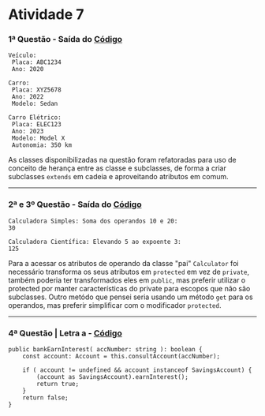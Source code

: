 # __Atividade 7__

### 1ª Questão - Saída do [Código](C:\Users\nicol\Documents\IFPI\ADS\POO-ADS\Atividade-7\src\apps\main_vehicle.ts)

```
Veículo:
 Placa: ABC1234
 Ano: 2020

Carro:
 Placa: XYZ5678
 Ano: 2022
 Modelo: Sedan

Carro Elétrico:
 Placa: ELEC123
 Ano: 2023
 Modelo: Model X
 Autonomia: 350 km
```

As classes disponibilizadas na questão foram refatoradas para uso de conceito de herança entre as classe e subclasses, de forma a criar subclasses `extends` em cadeia e aproveitando atributos em comum.

---

### 2ª e 3º Questão - Saída do [Código](https://github.com/NicolasRaf/POO-ADS/blob/main/Atividade-7/src/apps/main_calc.ts)

```
Calculadora Simples: Soma dos operandos 10 e 20:
30

Calculadora Científica: Elevando 5 ao expoente 3:
125
```

Para a acessar os atributos de operando da classe "pai" `Calculator` foi necessário transforma os seus atributos em `protected` em vez de `private`, também poderia ter transformados eles em `public`, mas preferir utilizar o protected por manter características do private para escopos que não são subclasses. Outro metódo que pensei seria usando um método `get` para os operandos, mas preferir simplificar com o modificador `protected`.

---

### 4ª Questão | Letra a - [Código](https://github.com/NicolasRaf/POO-ADS/blob/f861b781a3220f27030161e48f0e63ddab3b2a37/Atividade-7/src/models/bank/bank.ts)

```
public bankEarnInterest( accNumber: string ): boolean {
    const account: Account = this.consultAccount(accNumber);

    if ( account != undefined && account instanceof SavingsAccount) {
        (account as SavingsAccount).earnInterest();
        return true;
    }
    return false;   
}
```

